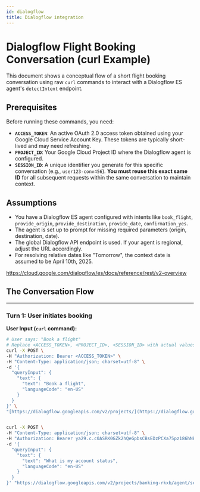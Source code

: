 ```yaml
---
id: dialogflow
title: Dialogflow integration
---
```


# Dialogflow Flight Booking Conversation (curl Example)

This document shows a conceptual flow of a short flight booking conversation using raw `curl` commands to interact with a Dialogflow ES agent's `detectIntent` endpoint.

## Prerequisites

Before running these commands, you need:

* **`ACCESS_TOKEN`**: An active OAuth 2.0 access token obtained using your Google Cloud Service Account Key. These tokens are typically short-lived and may need refreshing.
* **`PROJECT_ID`**: Your Google Cloud Project ID where the Dialogflow agent is configured.
* **`SESSION_ID`**: A unique identifier you generate for this specific conversation (e.g., `user123-conv456`). **You must reuse this exact same ID** for all subsequent requests within the same conversation to maintain context.

## Assumptions

* You have a Dialogflow ES agent configured with intents like `book_flight`, `provide_origin`, `provide_destination`, `provide_date`, `confirmation_yes`.
* The agent is set up to prompt for missing required parameters (origin, destination, date).
* The global Dialogflow API endpoint is used. If your agent is regional, adjust the URL accordingly.
* For resolving relative dates like "Tomorrow", the context date is assumed to be April 10th, 2025.

https://cloud.google.com/dialogflow/es/docs/reference/rest/v2-overview

## The Conversation Flow

---

### Turn 1: User initiates booking

**User Input (`curl` command):**

```bash
# User says: "Book a flight"
# Replace <ACCESS_TOKEN>, <PROJECT_ID>, <SESSION_ID> with actual values
curl -X POST \
-H "Authorization: Bearer <ACCESS_TOKEN>" \
-H "Content-Type: application/json; charset=utf-8" \
-d '{
  "queryInput": {
    "text": {
      "text": "Book a flight",
      "languageCode": "en-US"
    }
  }
}' \
"[https://dialogflow.googleapis.com/v2/projects/](https://dialogflow.googleapis.com/v2/projects/)<PROJECT_ID>/agent/sessions/<SESSION_ID>:detectIntent"


curl -X POST \
-H "Content-Type: application/json; charset=utf-8" \
-H "Authorization: Bearer ya29.c.c0ASRK0GZk2hQeGpbsCBsEDzPCXa75pz186hNEb_Q-7UcuSq2as5iEcMo2P1BZRQoX8wRNwRCi2wNTLWbIeADu6RZdbWj43GYsYAhBkM2AEcHm4lg_eH5oM31_qm6mVbY80YDPfhjRD4QdCM7ErzwW1YvdzJD5UjPsc7g2t8MCZxbZpz0LEAY_5lLJifh7Uv8_2wfGhGvmXuOOxuMNWsZIPtopRwsOFutHkE4Mr8shxs_dHeH0WMjQ7DEZh-3s1bazH3eZDUhNMMMXv47rMa_ISr6b-Sss-vAZfi09e9LU8T5FSQK8ikCLv6zMIZx00QJ3CuNRlhM6tnsiC-YHf6smXpV7qWdAnUKeO_i8zbQgE4JW_Y7m7yu4mJ3xH385COi0BBjjIoqiXbdVlB20v_gfX8_Fks7cOhh2rOj3S2lma50xSYpW3iF4gm3B3mQmg62bOMS3h0Zv-YWi5cgBgQjcR8cl0p800tnJ7YwgIbr-IgYxM8Qa8nigZwtpFFikMduFxqlWkprypWzFaeQa-ZZUfUSpRg0zYIVM6R95nu0tmup25VaFWfuX9XvnhWz_RbJXoa5edfMcVVwWxowgWV10zpw0R6QdWj88zdYUzFFX4X-42Qu9WVu2csV8k36y9IV7W3fOWVuuFW02sx9n0lZjafwatYfilg1gU06p_RgjzM7m5d4zgYfc8gm4FrJg6ycU6zRwUlxOJmyFl85kswovynnwJpZW9keoBSx1gUZcVgz_SoxRgtY4kyX1nBJXofto5vMxU_ahFW_nfg9rkW56UnIzscszzzxQWj1lkhrt2VUXs71qhVRskwykec_fXiO4e8m6jY0tUty0pue1eBbsaMxrbrrVm1mUS-za6buuakUarbwFBy9u_OwpShaxlbXufb5QuWy_jZfq8mlQMq7ovj7nmFOoeRfdMfvu8lSx9OtnraYktXZM4B32345ou7nRWmg5gmmwiM1JO7nU_FcWpFmpxbxqfYp89ZQb6pOaXrhijuJhp3IdMvo" \
-d '{
  "queryInput": {
    "text": {
      "text": "What is my account status",
      "languageCode": "en-US"
    }
  }
}' "https://dialogflow.googleapis.com/v2/projects/banking-rkxb/agent/sessions/myid454:detectIntent"